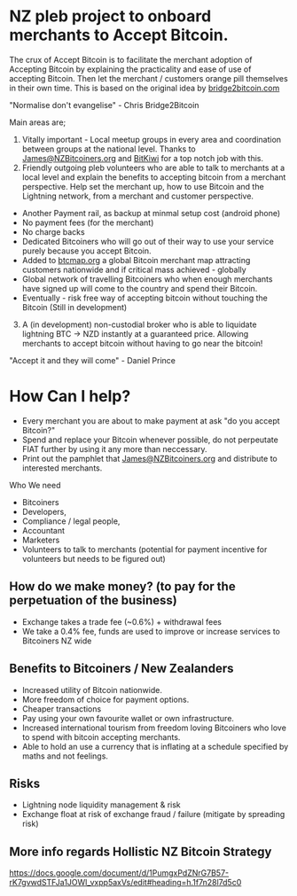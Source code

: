 # NZ pleb project to onboard merchants to Accept Bitcoin. 

The crux of Accept Bitcoin is to facilitate the merchant adoption of Accepting Bitcoin by explaining the practicality and ease of use of accepting Bitcoin. Then let the merchant / customers orange pill themselves in their own time. This is based on the original idea by [bridge2bitcoin.com](bridge2bitcoin.com)

"Normalise don't evangelise" - Chris Bridge2Bitcoin

Main areas are;
1. Vitally important - Local meetup groups in every area and coordination between groups at the national level. Thanks to James@NZBitcoiners.org and [BitKiwi](https://twitter.com/Bitkiwi1) for a top notch job with this.
2. Friendly outgoing pleb volunteers who are able to talk to merchants at a local level and explain the benefits to accepting bitcoin from a merchant perspective. Help set the merchant up, how to use Bitcoin and the Lightning network, from a merchant and customer perspective.
 * Another Payment rail, as backup at minmal setup cost (android phone)
 * No payment fees (for the merchant)
 * No charge backs
 * Dedicated Bitcoiners who will go out of their way to use your service purely because you accept Bitcoin.
 * Added to [btcmap.org](https://btcmap.org) a global Bitcoin merchant map attracting customers nationwide and if critical mass achieved - globally
 * Global network of travelling Bitcoiners who when enough merchants have signed up will come to the country and spend their Bitcoin.
 * Eventually - risk free way of accepting bitcoin without touching the Bitcoin (Still in development)
3. A (in development) non-custodial broker who is able to liquidate lightning BTC -> NZD instantly at a guaranteed price. Allowing merchants to accept bitcoin without having to go near the bitcoin!

"Accept it and they will come" - Daniel Prince

# How Can I help?

 * Every merchant you are about to make payment at ask "do you accept Bitcoin?"
 * Spend and replace your Bitcoin whenever possible, do not perpeutate FIAT further by using it any more than neccessary.
 * Print out the pamphlet that James@NZBitcoiners.org and distribute to interested merchants.

Who We need
 * Bitcoiners
 * Developers, 
 * Compliance / legal people, 
 * Accountant
 * Marketers
 * Volunteers to talk to merchants (potential for payment incentive for volunteers but needs to be figured out)
 
## How do we make money? (to pay for the perpetuation of the business)
 * Exchange takes a trade fee (~0.6%) + withdrawal fees
 * We take a 0.4% fee, funds are used to improve or increase services to Bitcoiners NZ wide

## Benefits to Bitcoiners / New Zealanders
 * Increased utility of Bitcoin nationwide.
 * More freedom of choice for payment options.
 * Cheaper transactions
 * Pay using your own favourite wallet or own infrastructure.
 * Increased international tourism from freedom loving Bitcoiners who love to spend with bitcoin accepting merchants.
 * Able to hold an use a currency that is inflating at a schedule specified by maths and not feelings.
 
## Risks
 * Lightning node liquidity management & risk
 * Exchange float at risk of exchange fraud / failure (mitigate by spreading risk)

## More info regards Hollistic NZ Bitcoin Strategy
https://docs.google.com/document/d/1PumgxPdZNrG7B57-rK7gvwdSTFJa1JOWl_vxpp5axVs/edit#heading=h.1f7n28l7d5c0
